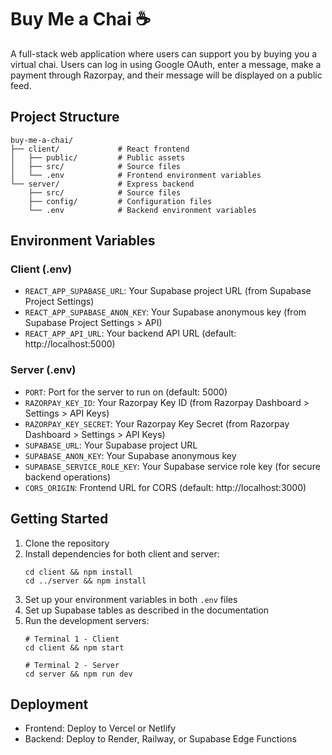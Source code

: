 # Buy Me a Chai ☕

A full-stack web application where users can support you by buying you a virtual chai. Users can log in using Google OAuth, enter a message, make a payment through Razorpay, and their message will be displayed on a public feed.

## Project Structure

```
buy-me-a-chai/
├── client/             # React frontend
│   ├── public/         # Public assets
│   ├── src/            # Source files
│   └── .env            # Frontend environment variables
└── server/             # Express backend
    ├── src/            # Source files
    ├── config/         # Configuration files
    └── .env            # Backend environment variables
```

## Environment Variables

### Client (.env)
- `REACT_APP_SUPABASE_URL`: Your Supabase project URL (from Supabase Project Settings)
- `REACT_APP_SUPABASE_ANON_KEY`: Your Supabase anonymous key (from Supabase Project Settings > API)
- `REACT_APP_API_URL`: Your backend API URL (default: http://localhost:5000)

### Server (.env)
- `PORT`: Port for the server to run on (default: 5000)
- `RAZORPAY_KEY_ID`: Your Razorpay Key ID (from Razorpay Dashboard > Settings > API Keys)
- `RAZORPAY_KEY_SECRET`: Your Razorpay Key Secret (from Razorpay Dashboard > Settings > API Keys)
- `SUPABASE_URL`: Your Supabase project URL
- `SUPABASE_ANON_KEY`: Your Supabase anonymous key
- `SUPABASE_SERVICE_ROLE_KEY`: Your Supabase service role key (for secure backend operations)
- `CORS_ORIGIN`: Frontend URL for CORS (default: http://localhost:3000)

## Getting Started

1. Clone the repository
2. Install dependencies for both client and server:
   ```
   cd client && npm install
   cd ../server && npm install
   ```
3. Set up your environment variables in both `.env` files
4. Set up Supabase tables as described in the documentation
5. Run the development servers:
   ```
   # Terminal 1 - Client
   cd client && npm start
   
   # Terminal 2 - Server
   cd server && npm run dev
   ```

## Deployment
- Frontend: Deploy to Vercel or Netlify
- Backend: Deploy to Render, Railway, or Supabase Edge Functions
